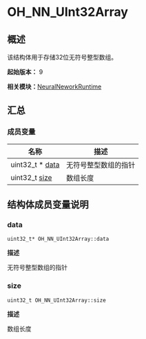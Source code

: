 # OH_NN_UInt32Array


## 概述

该结构体用于存储32位无符号整型数组。

**起始版本：** 9

**相关模块：**[NeuralNeworkRuntime](_neural_network_runtime.md)


## 汇总


### 成员变量

| 名称 | 描述 | 
| -------- | -------- |
| uint32_t \* [data](#data) | 无符号整型数组的指针 | 
| uint32_t [size](#size) | 数组长度 | 


## 结构体成员变量说明


### data

```
uint32_t* OH_NN_UInt32Array::data
```

**描述**

无符号整型数组的指针


### size

```
uint32_t OH_NN_UInt32Array::size
```

**描述**

数组长度

